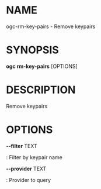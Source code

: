 # NAME

ogc-rm-key-pairs - Remove keypairs

# SYNOPSIS

**ogc rm-key-pairs** \[OPTIONS\]

# DESCRIPTION

Remove keypairs

# OPTIONS

**\--filter** TEXT

:   Filter by keypair name

**\--provider** TEXT

:   Provider to query
